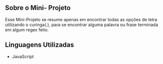 
## Sobre o Mini- Projeto

Esse Mini-Projeto se resume apenas em encontrar todas as opções de letra utilizando o curinga(.), para se encontrar alguma palavra ou frase terminada em algum regex feito.

## Linguagens Utilizadas

- JavaScript